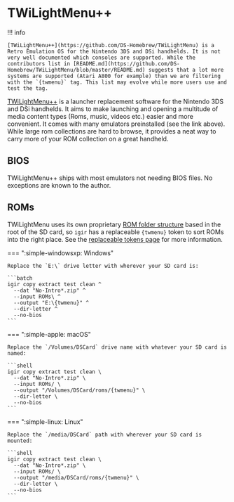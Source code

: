 # TWiLightMenu++

!!! info

    [TWiLightMenu++](https://github.com/DS-Homebrew/TWiLightMenu) is a Retro Emulation OS for the Nintendo 3DS and DSi handhelds. It is not very well documented which consoles are supported. While the contributors list in [README.md](https://github.com/DS-Homebrew/TWiLightMenu/blob/master/README.md) suggests that a lot more systems are supported (Atari A800 for example) than we are filtering with the `{twmenu}` tag. This list may evolve while more users use and test the tag.

[TWiLightMenu++](https://github.com/DS-Homebrew/TWiLightMenu) is a launcher replacement software for the Nintendo 3DS and DSi handhelds. It aims to make launching and opening a multitude of media content types (Roms, music, videos etc.) easier and more convenient. It comes with many emulators preinstalled (see the link above). While large rom collections are hard to browse, it provides a neat way to carry more of your ROM collection on a great handheld.

## BIOS

TWiLightMenu++ ships with most emulators not needing BIOS files. No exceptions are known to the author.

## ROMs

TWiLightMenu uses its own proprietary [ROM folder structure](https://github.com/DS-Homebrew/TWiLightMenu/tree/master/7zfile/roms) based in the root of the SD card, so `igir` has a replaceable `{twmenu}` token to sort ROMs into the right place. See the [replaceable tokens page](../../output/tokens.md) for more information.

=== ":simple-windowsxp: Windows"

    Replace the `E:\` drive letter with wherever your SD card is:

    ```batch
    igir copy extract test clean ^
      --dat "No-Intro*.zip" ^
      --input ROMs\ ^
      --output "E:\{twmenu}" ^
      --dir-letter ^
      --no-bios
    ```

=== ":simple-apple: macOS"

    Replace the `/Volumes/DSCard` drive name with whatever your SD card is named:

    ```shell
    igir copy extract test clean \
      --dat "No-Intro*.zip" \
      --input ROMs/ \
      --output "/Volumes/DSCard/roms/{twmenu}" \
      --dir-letter \
      --no-bios
    ```

=== ":simple-linux: Linux"

    Replace the `/media/DSCard` path with wherever your SD card is mounted:

    ```shell
    igir copy extract test clean \
      --dat "No-Intro*.zip" \
      --input ROMs/ \
      --output "/media/DSCard/roms/{twmenu}" \
      --dir-letter \
      --no-bios
    ```
